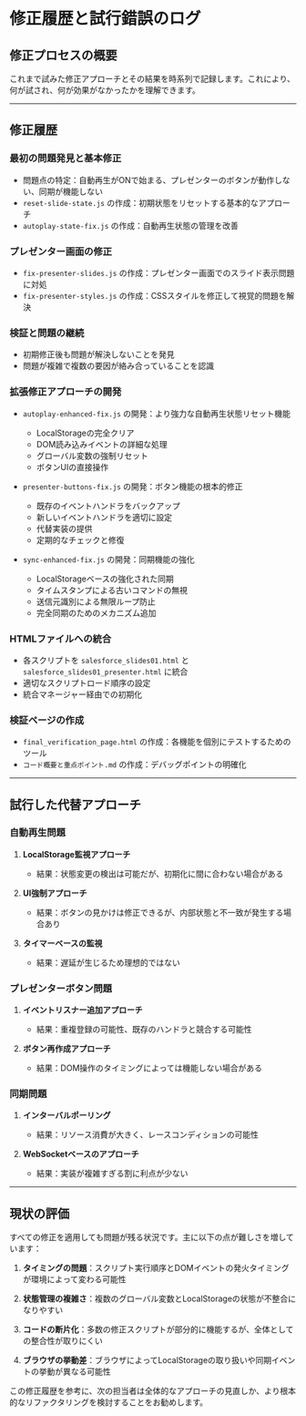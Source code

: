 # 修正履歴と試行錯誤のログ

## 修正プロセスの概要

これまで試みた修正アプローチとその結果を時系列で記録します。これにより、何が試され、何が効果がなかったかを理解できます。

---

## 修正履歴

### 最初の問題発見と基本修正
- 問題点の特定：自動再生がONで始まる、プレゼンターのボタンが動作しない、同期が機能しない
- `reset-slide-state.js` の作成：初期状態をリセットする基本的なアプローチ
- `autoplay-state-fix.js` の作成：自動再生状態の管理を改善

### プレゼンター画面の修正
- `fix-presenter-slides.js` の作成：プレゼンター画面でのスライド表示問題に対処
- `fix-presenter-styles.js` の作成：CSSスタイルを修正して視覚的問題を解決

### 検証と問題の継続
- 初期修正後も問題が解決しないことを発見
- 問題が複雑で複数の要因が絡み合っていることを認識

### 拡張修正アプローチの開発
- `autoplay-enhanced-fix.js` の開発：より強力な自動再生状態リセット機能
  - LocalStorageの完全クリア
  - DOM読み込みイベントの詳細な処理
  - グローバル変数の強制リセット
  - ボタンUIの直接操作

- `presenter-buttons-fix.js` の開発：ボタン機能の根本的修正
  - 既存のイベントハンドラをバックアップ
  - 新しいイベントハンドラを適切に設定
  - 代替実装の提供
  - 定期的なチェックと修復

- `sync-enhanced-fix.js` の開発：同期機能の強化
  - LocalStorageベースの強化された同期
  - タイムスタンプによる古いコマンドの無視
  - 送信元識別による無限ループ防止
  - 完全同期のためのメカニズム追加

### HTMLファイルへの統合
- 各スクリプトを `salesforce_slides01.html` と `salesforce_slides01_presenter.html` に統合
- 適切なスクリプトロード順序の設定
- 統合マネージャー経由での初期化

### 検証ページの作成
- `final_verification_page.html` の作成：各機能を個別にテストするためのツール
- `コード概要と重点ポイント.md` の作成：デバッグポイントの明確化

---

## 試行した代替アプローチ

### 自動再生問題
1. **LocalStorage監視アプローチ**
   - 結果：状態変更の検出は可能だが、初期化に間に合わない場合がある

2. **UI強制アプローチ**
   - 結果：ボタンの見かけは修正できるが、内部状態と不一致が発生する場合あり

3. **タイマーベースの監視**
   - 結果：遅延が生じるため理想的ではない

### プレゼンターボタン問題
1. **イベントリスナー追加アプローチ**
   - 結果：重複登録の可能性、既存のハンドラと競合する可能性

2. **ボタン再作成アプローチ**
   - 結果：DOM操作のタイミングによっては機能しない場合がある

### 同期問題
1. **インターバルポーリング**
   - 結果：リソース消費が大きく、レースコンディションの可能性

2. **WebSocketベースのアプローチ**
   - 結果：実装が複雑すぎる割に利点が少ない

---

## 現状の評価

すべての修正を適用しても問題が残る状況です。主に以下の点が難しさを増しています：

1. **タイミングの問題**：スクリプト実行順序とDOMイベントの発火タイミングが環境によって変わる可能性

2. **状態管理の複雑さ**：複数のグローバル変数とLocalStorageの状態が不整合になりやすい

3. **コードの断片化**：多数の修正スクリプトが部分的に機能するが、全体としての整合性が取りにくい

4. **ブラウザの挙動差**：ブラウザによってLocalStorageの取り扱いや同期イベントの挙動が異なる可能性

この修正履歴を参考に、次の担当者は全体的なアプローチの見直しか、より根本的なリファクタリングを検討することをお勧めします。
